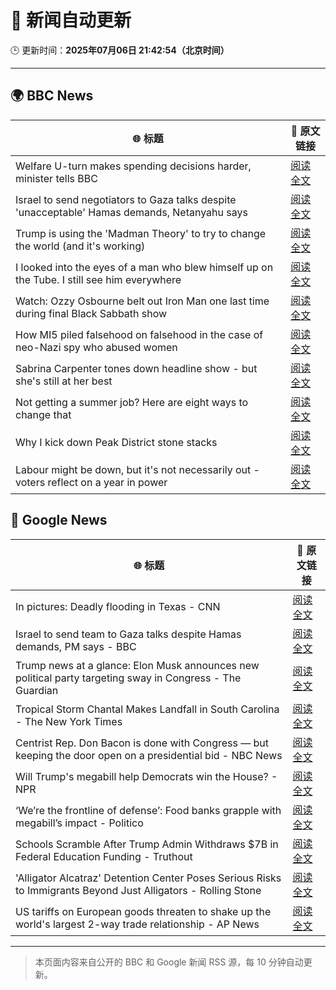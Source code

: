 # 🧠 新闻自动更新

🕒 更新时间：**2025年07月06日 21:42:54（北京时间）**

---

## 🌍 BBC News

| 🌐 标题 | 🔗 原文链接 |
|--------|-------------|
| Welfare U-turn makes spending decisions harder, minister tells BBC | [阅读全文](https://www.bbc.com/news/articles/cq8z34x914jo) |
| Israel to send negotiators to Gaza talks despite 'unacceptable' Hamas demands, Netanyahu says | [阅读全文](https://www.bbc.com/news/articles/c4g8p24zm3vo) |
| Trump is using the 'Madman Theory' to try to change the world (and it's working) | [阅读全文](https://www.bbc.com/news/articles/czxww2kez0go) |
| I looked into the eyes of a man who blew himself up on the Tube. I still see him everywhere | [阅读全文](https://www.bbc.com/news/articles/cedgvg3elx2o) |
| Watch: Ozzy Osbourne belt out Iron Man one last time during final Black Sabbath show | [阅读全文](https://www.bbc.com/news/videos/cgjgdz94389o) |
| How MI5 piled falsehood on falsehood in the case of neo-Nazi spy who abused women | [阅读全文](https://www.bbc.com/news/articles/c3w4nwdwywno) |
| Sabrina Carpenter tones down headline show - but she's still at her best | [阅读全文](https://www.bbc.com/news/articles/cwyqr1q8ypno) |
| Not getting a summer job? Here are eight ways to change that | [阅读全文](https://www.bbc.com/news/articles/crl0j9jkez1o) |
| Why I kick down Peak District stone stacks | [阅读全文](https://www.bbc.com/news/articles/cd6g55w5l5zo) |
| Labour might be down, but it's not necessarily out - voters reflect on a year in power | [阅读全文](https://www.bbc.com/news/articles/cvg8vjm4ee1o) |

## 📰 Google News

| 🌐 标题 | 🔗 原文链接 |
|--------|-------------|
| In pictures: Deadly flooding in Texas - CNN | [阅读全文](https://news.google.com/rss/articles/CBMicEFVX3lxTE82SlE4OTZwYVhfSVRLaWtEczl0aUVJYUljVUVpa29ZNXYwdnpoUXlMa09qb1dDRkd6Vi1RXzc5WFM4Q3NyV1YyU1hMSFgxZTlFbU1ramZ1Wmo4eHBMLVVTdDFhbGh6RUFOcGdNM0RLWTY?oc=5) |
| Israel to send team to Gaza talks despite Hamas demands, PM says - BBC | [阅读全文](https://news.google.com/rss/articles/CBMiWkFVX3lxTE5mTE5WTFJxcXcwWWFCUUt3U25Jc1pOY3l2cFhoN2t1UjQwYUltWHhERFJPcElwYnQtbEgyU0Nid1FsTWdaVFl5QmVUWWQtZzVSVW5KNzctT1Y5QdIBX0FVX3lxTE9mdXpsZFlsbUZHSmlOSExaOU1yY3JVY19Id2hqOGpXdnZEcDFzajN2STBmVG5qY0JSdEZjZUhCSnc0Z0FLZ0Y0YnRFWkNTaThBZ19lTjB1aDVGM0RqSUdR?oc=5) |
| Trump news at a glance: Elon Musk announces new political party targeting sway in Congress - The Guardian | [阅读全文](https://news.google.com/rss/articles/CBMi3AFBVV95cUxOWG51bFc4RGtnLXY4elJnNXVuN0k0di12MTZnR2NGMmpNb21uRkF5bTBKTFpVNkFZVmRYbkE0dGVmSlQ4emdYYjQzQ1ZvcjhvanVUVWZRV2J3SmFMNThHQzFGWWl3SEZabHlEWWo1SUdqWGVEcEJWbFBscVBFTlZKbE5GbFpRcGpNU3NXYlpOZXVzWTltVU9pdmdRTDJjdEI3R3IxMXl0VzZ4eXlMYmtNMW1Sc1Vla3hZbW9xcXBUOUNhOGpQNjg5WG9MWmJScFNYVFdBYU1hUldJMVcx?oc=5) |
| Tropical Storm Chantal Makes Landfall in South Carolina - The New York Times | [阅读全文](https://news.google.com/rss/articles/CBMijgFBVV95cUxPclEzdkU5bUpFMTRKOG1zc0s3Vm8yQ2pfZ2FDUWNfanVpS0M4NC1wT2t2VTVFQlhrZ3FWMVJyWDhSLXRZaXFlbk1aYTlXVG5xc2hIZHJTWWJ5NHpvNjdqc3ZIbHU1TUk0YjJMUHVqX1JHeXRoX3VDLVhTTkJZdUFGNUlJQTlyUXdINEhCdEJn?oc=5) |
| Centrist Rep. Don Bacon is done with Congress — but keeping the door open on a presidential bid - NBC News | [阅读全文](https://news.google.com/rss/articles/CBMiowFBVV95cUxPbVI0WTN2WWhBRVFEbkpMbUM3RVdraEREYVQyY2l4allaUHNsTEdHNG9fUTB5anNvQkNYenJlT0ljTkVHeWc0c2ZxSjdDWEl4TWRWYnh5aTdYZmZwR01fQmY1SjBoM3NnZXNUelFaZFJYR0hjMFFwcF80a0htSkFpOGhDTUdhVHo1N1JZc1NZTzJ1ZnlqUFQ0V2tldU9OUUYzODJN0gFWQVVfeXFMT1hjb2NycVpMUFZVMm5mY1NtTmNHXzRTajhob08yOTV5OU54NXN3ajBCSm5qUE0zVTg1ZFIxbnZ1a3p0eFFvQmM4bG0ybDlTLXg5dHRsRHc?oc=5) |
| Will Trump's megabill help Democrats win the House? - NPR | [阅读全文](https://news.google.com/rss/articles/CBMikgFBVV95cUxNX1dHNUtXWmVTdEhfcWhaVVhxUTFrbWdQbmVqd3pqemlwRzZpMmN4VEtvZ202bWlGRXNvYkN5Z2lsSlVmSnVwb3lLVzY3a2RpRU56dlJQS04xNU55MDV4R2NWVW1uODlHQ19RZnROLUlBdVZvaW1rMWFaWDR2VWVrRlV1bnI1Z1VCVlFrZ2RuMF80Zw?oc=5) |
| ‘We’re the frontline of defense’: Food banks grapple with megabill’s impact - Politico | [阅读全文](https://news.google.com/rss/articles/CBMiqgFBVV95cUxPblIwcm03NjFZLTZrYzQ2aVYwWVVxZVdDSDNmVElBaUJIWGlfTDBBTnNXcGsxdEZBTVNrM1d2UVYxWHRiNWs0bHZkY3VjcnM1WjJDMG5FYW1oT0hGeGJkT1JHbklMaE1QZFgyQl9rTWwzMGJ5ckpqUHhSZkVJcGhhYXV0c2tzWHJwSGpvWV9wcE1NYVE2RUNwR2ZtX1ZaaGhZdVdoTTNlcWwwQQ?oc=5) |
| Schools Scramble After Trump Admin Withdraws $7B in Federal Education Funding - Truthout | [阅读全文](https://news.google.com/rss/articles/CBMiqwFBVV95cUxOT3ZscUdvWDFRQlFYWm94b0tLV29HNGNJU2RjcHJMdzRVeEx3RjZWLTBHQXlWaVd3Q05Yc243TEJJOS1fVks0dGp1bjlxSFdDWV9Db1B5c09fRExSMTZMbTdBbUM3ZGl2Ymx5RmVtNzlnWGtwQVFJWE1VQ1RFMUNjaE5IV09OQWowazVBVVZKbVF5ekw5akw1UzZ1MnZlVG5Yb25nRG9iSzlQX3M?oc=5) |
| 'Alligator Alcatraz' Detention Center Poses Serious Risks to Immigrants Beyond Just Alligators - Rolling Stone | [阅读全文](https://news.google.com/rss/articles/CBMiuAFBVV95cUxOWjZ3aHFvcmptb0d5SmZIbmtHbmlEZjVUbElGQW1MSzRCYWcyUF9PYUZkRXJjRl9wUjFmY3dHUzk5b2stLXhaWU1BcTdzckVHczdoek9neVFOMzdUZnVtak5INlFpSWNtYktJQnFDdGZJQmhNa0UyaTMxOHFTMXBzQjFrajdtT1lLU25KbmRNMzVGNElKN2VaNEFndUhLTVVVYmJTa2hlMUdXLW1LNjhzN1NpTzhkZWQw?oc=5) |
| US tariffs on European goods threaten to shake up the world's largest 2-way trade relationship - AP News | [阅读全文](https://news.google.com/rss/articles/CBMikgFBVV95cUxOMk52enVsY0V6dHlWU3hIWDFONkZwSW9rbVdCaEJMZlpMVUp5T0tTQlg5M2ZfTVB6ZFpabFlFMU0yejhfTWdIejExVTcwdHR1eWZTM253dENoanNKREUyQVoxNkxmTXc5V1REbUR0c2NpRkwtaHRqV1RtNnlrUTFMUHU4OHduWEtZZkgxWGcyVUc3UQ?oc=5) |

---
> 本页面内容来自公开的 BBC 和 Google 新闻 RSS 源，每 10 分钟自动更新。
